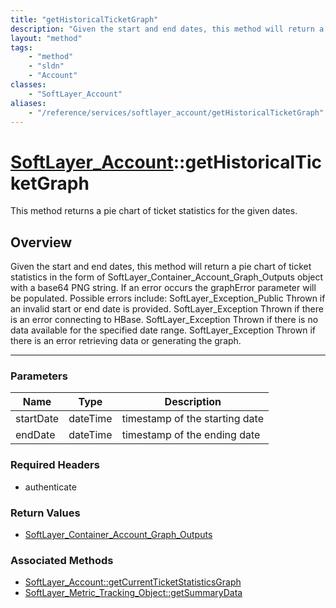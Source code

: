 ```yaml
---
title: "getHistoricalTicketGraph"
description: "Given the start and end dates, this method will return a pie chart of ticket statistics in the form of SoftLayer_Contain... "
layout: "method"
tags:
    - "method"
    - "sldn"
    - "Account"
classes:
    - "SoftLayer_Account"
aliases:
    - "/reference/services/softlayer_account/getHistoricalTicketGraph"
---
```

# [SoftLayer_Account](/reference/services/SoftLayer_Account)::getHistoricalTicketGraph

This method returns a pie chart of ticket statistics for the given dates.


## Overview 
Given the start and end dates, this method will return a pie chart of ticket statistics in the form of SoftLayer_Container_Account_Graph_Outputs object with a base64 PNG string. If an error occurs the graphError parameter will be populated. Possible errors include: SoftLayer_Exception_Public Thrown if an invalid start or end date is provided. SoftLayer_Exception Thrown if there is an error connecting to HBase. SoftLayer_Exception Thrown if there is no data available for the specified date range. SoftLayer_Exception Thrown if there is an error retrieving data or generating the graph. 

-----

### Parameters 
|Name | Type | Description |
| --- | --- | --- |
|startDate| dateTime| timestamp of the starting date|
|endDate| dateTime| timestamp of the ending date|


### Required Headers
* authenticate


### Return Values
* <a href='/reference/datatypes/SoftLayer_Container_Account_Graph_Outputs'>SoftLayer_Container_Account_Graph_Outputs </a>


### Associated Methods

*  [SoftLayer_Account::getCurrentTicketStatisticsGraph](/reference/services/SoftLayer_Account/getCurrentTicketStatisticsGraph )
*  [SoftLayer_Metric_Tracking_Object::getSummaryData](/reference/services/SoftLayer_Metric_Tracking_Object/getSummaryData )




